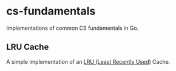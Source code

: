 # cs-fundamentals
Implementations of common CS fundamentals in Go.

## LRU Cache
A simple implementation of an [LRU (Least Recently Used)](https://en.wikipedia.org/wiki/Cache_replacement_policies#Least_recently_used_(LRU)) Cache.
